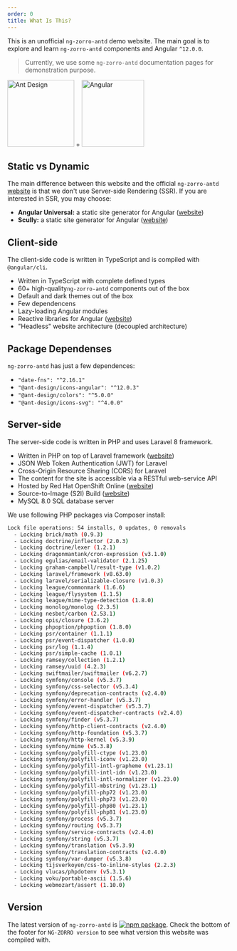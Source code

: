 ```yaml
---
order: 0
title: What Is This?
---
```


This is an unofficial `ng-zorro-antd` demo website. The main goal is to explore and learn `ng-zorro-antd` components and Angular `^12.0.0`.

> Currently, we use some `ng-zorro-antd` documentation pages for demonstration purpose.

<div class="pic-plus">
  <img alt="Ant Design" width="150" height="150" src="https://img.alicdn.com/tfs/TB1g.mWZAL0gK0jSZFtXXXQCXXa-200-200.svg">
  <span>+</span>
  <img alt="Angular" width="140" height="150" src="https://img.alicdn.com/tfs/TB1Z0PywTtYBeNjy1XdXXXXyVXa-186-200.svg">
</div>

## Static vs Dynamic

The main difference between this website and the official `ng-zorro-antd` [website](https://ng.ant.design/docs/introduce/en) is that we don't use Server-side Rendering (SSR). If you are interested in SSR, you may choose:

- **Angular Universal:** a static site generator for Angular ([website](https://github.com/angular/universal))
- **Scully:** a static site generator for Angular ([website](https://github.com/scullyio/scully))

## Client-side

The client-side code is written in TypeScript and is compiled with `@angular/cli`.

- Written in TypeScript with complete defined types
- 60+ high-quality`ng-zorro-antd` components out of the box
- Default and dark themes out of the box
- Few dependencens
- Lazy-loading Angular modules
- Reactive libraries for Angular ([website](https://github.com/ngrx/platform))
- "Headless" website architecture (decoupled architecture)

## Package Dependenses

`ng-zorro-antd` has just a few dependences:

- `"date-fns": "^2.16.1"`
- `"@ant-design/icons-angular": "^12.0.3"`
- `"@ant-design/colors": "^5.0.0"`
- `"@ant-design/icons-svg": "^4.0.0"`

## Server-side

The server-side code is written in PHP and uses Laravel 8 framework.

- Written in PHP on top of Laravel framework ([website](https://github.com/laravel/framework))
- JSON Web Token Authentication (JWT) for Laravel
- Cross-Origin Resource Sharing (CORS) for Laravel
- The content for the site is accessible via a RESTful web-service API
- Hosted by Red Hat OpenShift Online ([website](https://www.openshift.com/products/online/))
- Source-to-Image (S2I) Build ([website](https://docs.openshift.com/container-platform/3.11/architecture/core_concepts/builds_and_image_streams.html#source-build))
- MySQL 8.0 SQL database server

We use following PHP packages via Composer install:

```bash
Lock file operations: 54 installs, 0 updates, 0 removals
  - Locking brick/math (0.9.3)
  - Locking doctrine/inflector (2.0.3)
  - Locking doctrine/lexer (1.2.1)
  - Locking dragonmantank/cron-expression (v3.1.0)
  - Locking egulias/email-validator (2.1.25)
  - Locking graham-campbell/result-type (v1.0.2)
  - Locking laravel/framework (v8.63.0)
  - Locking laravel/serializable-closure (v1.0.3)
  - Locking league/commonmark (1.6.6)
  - Locking league/flysystem (1.1.5)
  - Locking league/mime-type-detection (1.8.0)
  - Locking monolog/monolog (2.3.5)
  - Locking nesbot/carbon (2.53.1)
  - Locking opis/closure (3.6.2)
  - Locking phpoption/phpoption (1.8.0)
  - Locking psr/container (1.1.1)
  - Locking psr/event-dispatcher (1.0.0)
  - Locking psr/log (1.1.4)
  - Locking psr/simple-cache (1.0.1)
  - Locking ramsey/collection (1.2.1)
  - Locking ramsey/uuid (4.2.3)
  - Locking swiftmailer/swiftmailer (v6.2.7)
  - Locking symfony/console (v5.3.7)
  - Locking symfony/css-selector (v5.3.4)
  - Locking symfony/deprecation-contracts (v2.4.0)
  - Locking symfony/error-handler (v5.3.7)
  - Locking symfony/event-dispatcher (v5.3.7)
  - Locking symfony/event-dispatcher-contracts (v2.4.0)
  - Locking symfony/finder (v5.3.7)
  - Locking symfony/http-client-contracts (v2.4.0)
  - Locking symfony/http-foundation (v5.3.7)
  - Locking symfony/http-kernel (v5.3.9)
  - Locking symfony/mime (v5.3.8)
  - Locking symfony/polyfill-ctype (v1.23.0)
  - Locking symfony/polyfill-iconv (v1.23.0)
  - Locking symfony/polyfill-intl-grapheme (v1.23.1)
  - Locking symfony/polyfill-intl-idn (v1.23.0)
  - Locking symfony/polyfill-intl-normalizer (v1.23.0)
  - Locking symfony/polyfill-mbstring (v1.23.1)
  - Locking symfony/polyfill-php72 (v1.23.0)
  - Locking symfony/polyfill-php73 (v1.23.0)
  - Locking symfony/polyfill-php80 (v1.23.1)
  - Locking symfony/polyfill-php81 (v1.23.0)
  - Locking symfony/process (v5.3.7)
  - Locking symfony/routing (v5.3.7)
  - Locking symfony/service-contracts (v2.4.0)
  - Locking symfony/string (v5.3.7)
  - Locking symfony/translation (v5.3.9)
  - Locking symfony/translation-contracts (v2.4.0)
  - Locking symfony/var-dumper (v5.3.8)
  - Locking tijsverkoyen/css-to-inline-styles (2.2.3)
  - Locking vlucas/phpdotenv (v5.3.1)
  - Locking voku/portable-ascii (1.5.6)
  - Locking webmozart/assert (1.10.0)
```

## Version

The latest version of `ng-zorro-antd` is [![npm package](https://img.shields.io/npm/v/ng-zorro-antd.svg?style=flat-square)](https://www.npmjs.org/package/ng-zorro-antd). Check the bottom of the footer for `NG-ZORRO version` to see what version this website was compiled with.
